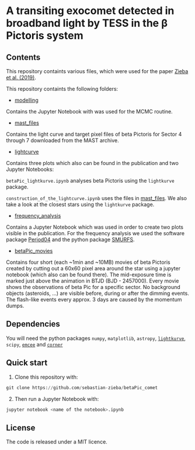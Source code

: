 # A transiting exocomet detected in broadband light by TESS in the β Pictoris system

## Contents

This repository containts various files, which were used for the paper [Zieba et al. (2019)](https://arxiv.org/abs/1903.11071).

This repository containts the following folders:


* [modelling](https://github.com/sebastian-zieba/betaPic_comet/tree/master/modelling)

Contains the Jupyter Notebook with was used for the MCMC routine.


* [mast_files](https://github.com/sebastian-zieba/betaPic_comet/tree/master/mast_files)

Contains the light curve and target pixel files of beta Pictoris for Sector 4 through 7 downloaded from the MAST archive. 


* [lightcurve](https://github.com/sebastian-zieba/betaPic_comet/tree/master/lightcurve)

Contains three plots which also can be found in the publication and two Jupyter Notebooks: 

`betaPic_lightkurve.ipynb` analyses beta Pictoris using the `lightkurve` package.

`construction_of_the_lightcurve.ipynb` uses the files in [mast_files](https://github.com/sebastian-zieba/betaPic_comet/tree/master/mast_files). We also take a look at the closest stars using the `lightkurve` package. 


* [frequency_analysis](https://github.com/sebastian-zieba/betaPic_comet/tree/master/frequency_analysis)

Contains a Jupyter Notebook which was used in order to create two plots visible in the publication.
For the frequency analysis we used the software package [Period04](https://www.univie.ac.at/tops/Period04/) and the python package [SMURFS](https://github.com/MarcoMuellner/SMURFS).


* [betaPic_movies](https://github.com/sebastian-zieba/betaPic_comet/tree/master/betaPic_movies)

Contains four short (each ~1min and ~10MB) movies of beta Pictoris created by cutting out a 60x60 pixel area around the star using a jupyter notebook (which also can be found there). The mid-exposure time is marked just above the animation in BTJD (BJD - 2457000). Every movie shows the observations of beta Pic for a specific sector. No background objects (asteroids, ...) are visible before, during or after the dimming events. The flash-like events every approx. 3 days are caused by the momentum dumps.



## Dependencies

You will need the python packages `numpy`, `matplotlib`, `astropy`, [`lightkurve`](https://docs.lightkurve.org/), `scipy`, [`emcee`](http://dfm.io/emcee/current/) and [`corner`](https://corner.readthedocs.io/en/latest/)


## Quick start

1. Clone this repository with:

```python 
git clone https://github.com/sebastian-zieba/betaPic_comet 
```

2. Then run a Jupyter Notebook with:

```python 
jupyter notebook <name of the notebook>.ipynb 
```


## License

The code is released under a MIT licence.


